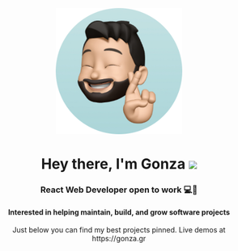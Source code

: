 <p align="center">
    <img width="250" src="https://github.com/gonzagramaglia/gonzagramaglia/blob/main/memoji.png">
</p>

<h1 align='center'>Hey there, I'm Gonza <img src = "https://raw.githubusercontent.com/MartinHeinz/MartinHeinz/master/wave.gif" width = 30px></h1>
<h3 align='center'>React Web Developer open to work 💻🧉</h3>
<h4 align="center">Interested in helping maintain, build, and grow software projects</h4>
<p align="center">
    Just below you can find my best projects pinned. Live demos at https://gonza.gr
</p>
